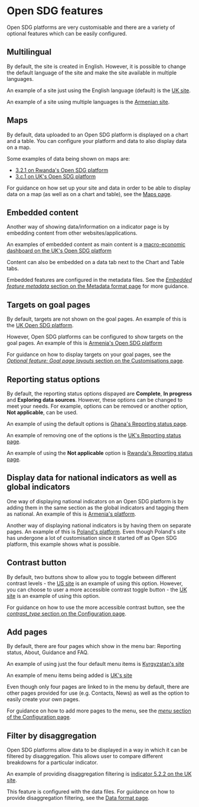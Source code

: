 <h1>Open SDG features</h1>

Open SDG platforms are very customisable and there are a variety of optional features which can be easily configured.

## Multilingual
By default, the site is created in English. However, it is possible to change the default language of the site and make the site available in multiple languages.

An example of a site just using the English language (default) is the [UK site](https://sustainabledevelopment-uk.github.io/).

An example of a site using multiple languages is the [Armenian site](https://armstat.github.io/sdg-site-armenia/).

## Maps
By default, data uploaded to an Open SDG platform is displayed on a chart and a table. You can configure your platform and data to also display data on a map.

Some examples of data being shown on maps are:

* [3.2.1 on Rwanda's Open SDG platform](https://sustainabledevelopment-rwanda.github.io/3-2-1/)
* [3.c.1 on UK's Open SDG platform](https://sustainabledevelopment-uk.github.io/3-a-1/)

For guidance on how set up your site and data in order to be able to display data on a map (as well as on a chart and table), see the [Maps page](https://open-sdg.readthedocs.io/en/latest/maps/).

## Embedded content
Another way of showing data/information on a indicator page is by embedding content from other websites/applications.

An examples of embedded content as main content is a [macro-economic dashboard on the UK's Open SDG platform](https://sustainabledevelopment-uk.github.io/17-13-1/)

Content can also be embedded on a data tab next to the Chart and Table tabs.

Embedded features are configured in the metadata files. See the [*Embedded feature metadata* section on the Metadata format page](https://open-sdg.readthedocs.io/en/latest/metadata-format/#embedded-feature-metadata) for more guidance.

## Targets on goal pages
By default, targets are not shown on the goal pages. An example of this is the [UK Open SDG platform](https://sustainabledevelopment-uk.github.io/1/).

However, Open SDG platforms can be configured to show targets on the goal pages. An example of this is [Armenia's Open SDG platform](https://armstat.github.io/sdg-site-armenia/1/)

For guidance on how to display targets on your goal pages, see the [*Optional feature: Goal page layouts* section on the Customisations page](https://open-sdg.readthedocs.io/en/latest/customisation/#optional-feature-goal-page-layouts).

## Reporting status options
By default, the reporting status options dispayed are **Complete**, **In progress** and **Exploring data sources**. However, these options can be changed to meet your needs. For example, options can be removed or another option, **Not applicable**, can be used.

An example of using the default options is [Ghana's Reporting status page](https://sustainabledevelopment-ghana.github.io/reporting-status/).

An example of removing one of the options is the [UK's Reporting status page](https://sustainabledevelopment-uk.github.io/reporting-status/).

An example of using the **Not applicable** option is [Rwanda's Reporting status page](https://sustainabledevelopment-rwanda.github.io/reporting-status/).

## Display data for national indicators as well as global indicators
One way of displaying national indicators on an Open SDG platform is by adding them in the same section as the global indicators and tagging them as national. An example of this is [Armenia's platform](https://armstat.github.io/sdg-site-armenia/1/).

Another way of displaying national indicators is by having them on separate pages. An example of this is [Poland's platform](http://sdg.gov.pl/en). Even though Poland's site has undergone a lot of customisation since it started off as Open SDG platform, this example shows what is possible.

## Contrast button
By default, two buttons show to allow you to toggle between different contrast levels - the [US site](https://sdg.data.gov/) is an example of using this option. However, you can choose to user a more accessible contrast toggle button - the [UK site](https://sustainabledevelopment-uk.github.io/) is an example of using this option.

For guidance on how to use the more accessible contrast button, see the [*contrast_type* section on the Configuration page](https://open-sdg.readthedocs.io/en/latest/configuration/#contrast_type).

## Add pages
By default, there are four pages which show in the menu bar: Reporting status, About, Guidance and FAQ.

An example of using just the four default menu items is [Kyrgyzstan's site](https://sdg-kyrgyzstan.github.io/open-sdg-site-starter/en/)

An example of menu items being added is [UK's site](https://sustainabledevelopment-uk.github.io/)

Even though only four pages are linked to in the menu by default, there are other pages provided for use (e.g. Contacts, News) as well as the option to easily create your own pages.

For guidance on how to add more pages to the menu, see the [*menu* section of the Configuration page](https://open-sdg.readthedocs.io/en/latest/configuration/#menu).

## Filter by disaggregation
Open SDG platforms allow data to be displayed in a way in which it can be filtered by disaggregation. This allows user to compare different breakdowns for a particular indicator.

An example of providing disaggregation filtering is [indicator 5.2.2 on the UK site](https://sustainabledevelopment-uk.github.io/5-2-2/).

This feature is configured with the data files. For guidance on how to provide disaggregation filtering, see the [Data format page](https://open-sdg.readthedocs.io/en/latest/data-format/).
